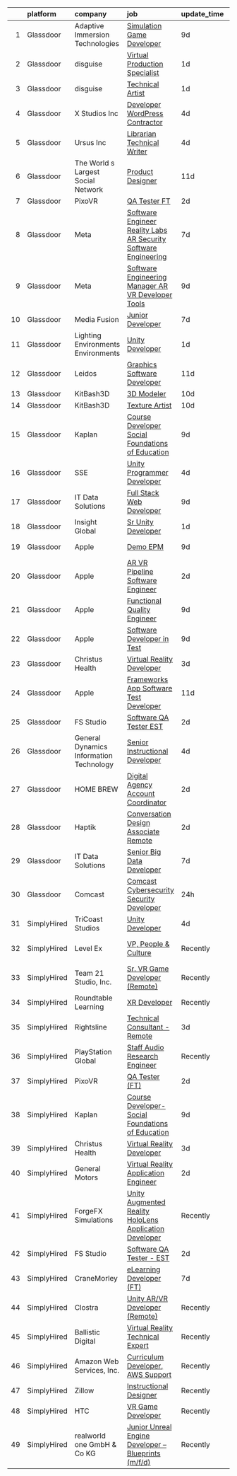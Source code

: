 

|    | platform    | company                                 | job                                                                                                                                                                                                                                                                                                                                                                                                                                                                                                                                                                                                                                                                                                                                                                                                                                                                                                                                                                                                                                                                                                                                                                                                                                                                                                                                                                                                                                                                                                                                                                                                                         | update_time   | location                |
|---:|:------------|:----------------------------------------|:----------------------------------------------------------------------------------------------------------------------------------------------------------------------------------------------------------------------------------------------------------------------------------------------------------------------------------------------------------------------------------------------------------------------------------------------------------------------------------------------------------------------------------------------------------------------------------------------------------------------------------------------------------------------------------------------------------------------------------------------------------------------------------------------------------------------------------------------------------------------------------------------------------------------------------------------------------------------------------------------------------------------------------------------------------------------------------------------------------------------------------------------------------------------------------------------------------------------------------------------------------------------------------------------------------------------------------------------------------------------------------------------------------------------------------------------------------------------------------------------------------------------------------------------------------------------------------------------------------------------------|:--------------|:------------------------|
|  1 | Glassdoor   | Adaptive Immersion Technologies         | [Simulation Game Developer](https://www.glassdoor.com/partner/jobListing.htm?pos=102&ao=1110586&s=58&guid=0000018271e8d7d48c2cf230bea7a7b5&src=GD_JOB_AD&t=SR&vt=w&ea=1&cs=1_3d2721fe&cb=1659768461615&jobListingId=1008033134992&cpc=F4EED0218A761C36&jrtk=3-0-1g9ouhm01j46f801-1g9ouhm0ejm6m800-8696b9e614df0506--6NYlbfkN0Ah9U34QtNT-Rg7ow0I6j33eRcaaM9l7k5iW_6MlROAU0HQnuUL2uxLKSiskT1dvNKJrLJNOcVfRYh6zJkw4erGg5h66n8ksKwr6mUwUADIHrzs_MmvP5G2FHV5Qsh4jlJ6hb429Zq0t_uQi2QjuGsQrYuVHVmrbkVoaVQkHIdGtPuDinc7CtWL0V7Omp8Ej6f0ptr92Fu0HFKvyaIPWX8M7KU7R_N6C56T6--9O7-5A9icOCHWjcIxPttMGj-qYv4YTGwOx83eaGDymYV1usVF7YWMld_i9sXDZ18B2d-EM4fizXlv7i6yaRSer19j3jJs0D3sshS4xm-GQhziAXXDQ5EH69Y3UvjgvaOU020XjC6UBKreWfgkp6k2eRzIjTyJI-OV3fjsxFgvbhZ_IGK4iNjlkLQjYRXoA4U3b6xZ_soesOMVFAFPzDgtpdMaAgFQXJPzDpD0G1xqze-WU_nLoCizlH4nHKn4xQw8cqNs3orTTneVlgns-xFI6RgEwic%3D)                                                                                                                                                                                                                                                                                                                                                                                                                                                                                                                                                                                                                                                                                                                                                          | 9d            | Remote                  |
|  2 | Glassdoor   | disguise                                | [Virtual Production Specialist](https://www.glassdoor.com/partner/jobListing.htm?pos=130&ao=1136043&s=58&guid=0000018271e8d7d48c2cf230bea7a7b5&src=GD_JOB_AD&t=SR&vt=w&cs=1_904f1770&cb=1659768461621&jobListingId=1008053583866&jrtk=3-0-1g9ouhm01j46f801-1g9ouhm0ejm6m800-dbda417d032ffc02-)                                                                                                                                                                                                                                                                                                                                                                                                                                                                                                                                                                                                                                                                                                                                                                                                                                                                                                                                                                                                                                                                                                                                                                                                                                                                                                                              | 1d            | Los Angeles, CA         |
|  3 | Glassdoor   | disguise                                | [Technical Artist](https://www.glassdoor.com/partner/jobListing.htm?pos=129&ao=1136043&s=58&guid=0000018271e8d7d48c2cf230bea7a7b5&src=GD_JOB_AD&t=SR&vt=w&cs=1_43c30b76&cb=1659768461621&jobListingId=1008053583849&jrtk=3-0-1g9ouhm01j46f801-1g9ouhm0ejm6m800-736e1e6140083bb7-)                                                                                                                                                                                                                                                                                                                                                                                                                                                                                                                                                                                                                                                                                                                                                                                                                                                                                                                                                                                                                                                                                                                                                                                                                                                                                                                                           | 1d            | New York, NY            |
|  4 | Glassdoor   | X Studios  Inc                          | [Developer  WordPress  Contractor ](https://www.glassdoor.com/partner/jobListing.htm?pos=121&ao=1136043&s=58&guid=0000018271e8d7d48c2cf230bea7a7b5&src=GD_JOB_AD&t=SR&vt=w&ea=1&cs=1_0bc3d52b&cb=1659768461619&jobListingId=1008045903419&jrtk=3-0-1g9ouhm01j46f801-1g9ouhm0ejm6m800-8bc794bbb0748584-)                                                                                                                                                                                                                                                                                                                                                                                                                                                                                                                                                                                                                                                                                                                                                                                                                                                                                                                                                                                                                                                                                                                                                                                                                                                                                                                     | 4d            | Winter Park, FL         |
|  5 | Glassdoor   | Ursus  Inc                              | [Librarian Technical Writer](https://www.glassdoor.com/partner/jobListing.htm?pos=114&ao=1110586&s=58&guid=0000018271e8d7d48c2cf230bea7a7b5&src=GD_JOB_AD&t=SR&vt=w&ea=1&cs=1_9bf05875&cb=1659768461618&jobListingId=1008044944407&cpc=654405A9B1E0A9F5&jrtk=3-0-1g9ouhm01j46f801-1g9ouhm0ejm6m800-83b452aef06402e8--6NYlbfkN0CT8vBT9H5mqECx2dfLV_FONLPDKpIRssxVwtj05Tmm4rA5I0VNOPdM1oYsK66ov5qAZ0xrrCKxr-PSiKeqDuZZ3fzv2awHhKXwIjf3CPGqpOjp7zpg4qVC67oIrdNguA182wCncavh2A1WgxcWBEEM8SyEVxXe4uuy3GtF5hWFDyO5ryBBc4ErL3xR6haq7qhkqcqrWbSOcpSp-lQY5wMiuCoDixKrPstGn5sAjpZlwW0g3hb_odD-SmGiUGXaPsnYhezhSJPV0hyp7d1s9X-rF2-ZnR8WxHbvHFF2ThdM7wrkLHe98S8pfQqiWF3TnjcH-2idVD1qmZb0gkswqWu9gv8xqgzVGbb-z7kwtOUJQH04zjPgU5fPSfLNqn_pSuewbXvM-o03sBhwQCDBLGD2AEvKBQcxdP_4NRQ_7OpaRe7OpjMd17sgvRmnKrEFGD-rUtU3V0k--tscVr9OFgLOPqQ2TXUhCSr6UH07Us42zemv0ekxh2_MMY10cg8SEiam9Mcy8sKJ7xiGfMqTWWBWrOAm7xGWZLPWuPNr0RURnlxOkUmjHPVFbIbhWgyJ_yYM7X8M1AedwfeKGF4mOkMvP8bgIgAHjj_gSugzALIcbXP2XxOrEwVP10ojA8IVmuScVepDpCdraXkscdWf88aKHPMLt89OnaVj6p5mhgdnD6Uiawx68wB-n3bdnl6MjyhNu9ujaKL3KKnMSUQ3oOwxlTJ34wx4eU7_Hs6Ww2nmL6Un7uodQCrhEoRXf2BwIDIlKWn49aJs5FfTLuK7aIqVaPfZmcwHo416Z-vC61Bq0S9wByyXqxQBzVHL6-flUK9xN5ZjTpEk6KMHKBWZVlIcE-B7nNX4VO2dina-XTEiEhR_maVSHObPm1hHt1LB36TBJlxcH0417EmL7HKIzbcFqpzYdBVMyIyGe1IdqSxyj23XHE0nmotQd_3W-LWyxs2KQDwtcu5SF3V_xwxTjbKiX86sPVa3f7D7b2H_Y8fuKrjIRXxqJG0fsWEVyiBBUjk%3D)                                                                                                                                                                                                                         | 4d            | Redmond, WA             |
|  6 | Glassdoor   | The World s Largest Social Network      | [Product Designer](https://www.glassdoor.com/partner/jobListing.htm?pos=112&ao=1110586&s=58&guid=0000018271e8d7d48c2cf230bea7a7b5&src=GD_JOB_AD&t=SR&vt=w&ea=1&cs=1_ad28ee9d&cb=1659768461617&jobListingId=1008029344286&cpc=1CBFC3E34E2A31FF&jrtk=3-0-1g9ouhm01j46f801-1g9ouhm0ejm6m800-9038949e2b442817--6NYlbfkN0DSgjPPcnEdvoK3uuxfISLALE6pB1FR7YSHOr_tSg5_QGIhoz_2VqUepdcKLBLI_zT0NNf9qMDHy8U3JDrQpA59ZuLrOf4dCOabAlPdJThbn0idJRgoi3nAMvGzuK-IiTumMQNc6q0RpHt-2PUkvL5rFLaB3SvVYMJY5UWoLVAIzs_H03jbNn14tyH5vXBjEBe933JQzix7Id5ylfoqcrX2KwmHZNZyye8IgVvoLPmqbFcKkqXozxyQAho0CtDEa-P7UZbwlo1DSImsQkEBiBSi12oEYVaDgwKSGVGWfAFAYbj40xQI_F-2oCPmmh89MeQ_j86mAW8-VRvvEIg441lpyxZ_Cp5GU3ipqbFjU3TMRgLBnWmcW02InE0BXaIPmpIBJZgI2HT2tKfeoTOezOUCm2zDmmot66BLeQ8jW5Q5BUgg4BwrfPio2fRXMOJs5pmzGm0HZV3uZfeRDEJuj1olrLvmP8lVPGGDELvQuznl8oE0szun3xy7UuCg7jNthCIzeUvai_8_jE0xci0_jhABMbf1OPxMKDljgHFK79W1_OSB47JgCZSQ35M6V4qm-5fwsGHn4qN5SFkNW9WI4ei-)                                                                                                                                                                                                                                                                                                                                                                                                                                                                                                                                                                                                                                                                                 | 11d           | New York, NY            |
|  7 | Glassdoor   | PixoVR                                  | [QA Tester  FT ](https://www.glassdoor.com/partner/jobListing.htm?pos=115&ao=1136043&s=58&guid=0000018271e8d7d48c2cf230bea7a7b5&src=GD_JOB_AD&t=SR&vt=w&ea=1&cs=1_03d1033b&cb=1659768461618&jobListingId=1008050046406&jrtk=3-0-1g9ouhm01j46f801-1g9ouhm0ejm6m800-0b933ebe8a9a479b-)                                                                                                                                                                                                                                                                                                                                                                                                                                                                                                                                                                                                                                                                                                                                                                                                                                                                                                                                                                                                                                                                                                                                                                                                                                                                                                                                        | 2d            | Remote                  |
|  8 | Glassdoor   | Meta                                    | [Software Engineer   Reality Labs AR Security Software Engineering](https://www.glassdoor.com/partner/jobListing.htm?pos=104&ao=1110586&s=58&guid=0000018271e8d7d48c2cf230bea7a7b5&src=GD_JOB_AD&t=SR&vt=w&cs=1_a4cfe465&cb=1659768461615&jobListingId=1008037968622&cpc=1120CD366D53BFD9&jrtk=3-0-1g9ouhm01j46f801-1g9ouhm0ejm6m800-939589e5a5aa7f0e--6NYlbfkN0DYl4UJW4r1Vl7FEn6T9F-rD9lpC-0oMJVSiWjK_MGUd8e8cHXcpv6KPyjLHZEfqkVNcN4aHq25hbIXPPDNvSo2W_EohsP2FiH7KnW3Pe2v74msX0FyaUSzhMgYxtfonMHSxnyBkyKM_NYyIh6XL39wYwYD5-9US0jHKtZZ0-_oOtQj6X28kWe7s4YqqhnSeRgdCQh8ugLI-jAxzC5pJrqD_CHTF8UsxV5TVts47F-qHdi-gko_txEs-coStd3o72SSL7PcDuuliX4T2t2pkKod8GsvMyIZnF3x1CDdIH2SXT4PaFYDwHfWK6XnNNI41Ymppjz_n_lJ4CkolP0fgEIhRRL0EVLE1hXhfr_wJO4QT0j6JreAWZXH1YYbRpjabKc4c6rVGR5TTYOZkUEYsx4VVGAR-iN5f__fa96zhvt2ir4vcPs1UzCkY_EEfQfqg6zZBR3uzKgQDCNzEeSc6nlL_qVdvmGK8FBlhrLyQC12U5cA48PnRwijmOJYCMh7fn8ISFX_pKEZUFqvSI_PpzrI8q6gPYfvXMWLK1WAOFl8te5SkxhEExaSgpQr3gPtMjCfTTZIr-aKWAQvP-ExLM7kVlF99tbW32WBmuOSFnkCPaN5KUcdLfS95OLu2CNcRNVRcujOM1L-qehDECCUMwROmTSIr-jm5_Ngf3M2OMMN12AiTO5B_WafFkDnkr4vVcKOJhAemKETqkzqR0yX_IbefOfmv1pQZrwOd9WzsLhm4wdB3sI7csqwndwT_9BpmOsKOxGASjPzovU8fdQxMCyF1ENnsdLkduugJfNhDMNcTidDY97_1k78P368Py3mOfMMZzYH8k0trNDx5uTcueo5mTXdQNOwSxZddXlJDEobatbWuIDJEQVTaIYtOezOuYihrJeKFmplnWeFhHd4A-ZYUa1myaDnhnEn_ou51rVnZxLNUN1SPRxER6PhuwsL-3F8rbDI8Mjobe2yAqSH7YHKzCuag7l2r5D9Qg0qR1g-HATDd5ZCSnDwbcuAqJykYnh2I-5ScxznRVWANoiUGuNzhy_Pu6UQaWdB-H11WsMuNQ%3D%3D)                                                                                                                                         | 7d            | Remote                  |
|  9 | Glassdoor   | Meta                                    | [Software Engineering Manager  AR VR   Developer Tools](https://www.glassdoor.com/partner/jobListing.htm?pos=105&ao=1110586&s=58&guid=0000018271e8d7d48c2cf230bea7a7b5&src=GD_JOB_AD&t=SR&vt=w&cs=1_fcb5b3db&cb=1659768461615&jobListingId=1008033314231&cpc=C5F9C09AE97B3D2F&jrtk=3-0-1g9ouhm01j46f801-1g9ouhm0ejm6m800-2b621683bd873ed9--6NYlbfkN0DYl4UJW4r1Vl7FEn6T9F-rD9lpC-0oMJVSiWjK_MGUd8e8cHXcpv6KPyjLHZEfqkU7WcSZuXbmZfIUhhQ_HFC5L9AvTXuL3VHBavrUq3c4Mw-5YietqrUjyiCjTMKXU0rAyjymil50WMpzrjIuTkp2EReeXYNeQBhc0YOnDi-DVMWBl_Z0NF7SoX3QJwYOsgiK4dk__AXSgHv7X930BbxWbdQxFjMNOCt2OIZuZXYmr_iq4Zr8hC-oVydsxMfw9t7a7CowxnYwSCV9HNxiTTWPt3DR4FgSlINtEp5wTQeih76MxEB8b4BLDkJfsxndtvkGC1t0KjyDYJ_SJJVZS26bDAZ6dte4wqIBGtMB412g8_Qiy6_dkQjjqR_T2icDpcBpehhoQFLEYWKfOM6lwWXhy8JN7O64D_5uOhMSsitGxWXm-OcR49a2nRr01TfOIwM7T1-Cwcmxsxg8bo_2IjguJbmvZIbWkSo04LCIQ-pAtUqU9d8Dg4wCZ-meo2qiMSU5tMAzy5yYYACGWuk7uYm8jpW2P_Ew5IoXvFyK_l3vUx5vc_0FrTh6DHur7JGcueJkHFXwDfUdFRQZqkjwzuAbYa82_ac5mmqMtY3UMGpw5HwuCQGXVW0fW0CHePv9wLkp2U7NULjSWrd9HZKrUOaPJvc8JA8wq0pvFTayWswfroMHpDLceRFhP5KPasaRZx7IpIIZaOp0cfX6qhOGcpUitSAfmrjtE9NsSbnYguvN5gKvnbw6IetimKjiT2LeVXYiUZDaB-b5acxrY4Qk_ndYqpyA9XDkNFAEODxrkHQDpobmMzCJBzSzsZrFK5KL1q9rqMa5KHJ10Dv3wkuV5RzQOeaSYS7eeJmqS7QErUItS8Mx-XIRn3V0eU4AN_OOLuUz-POaQ3GHVuu97E0wvbbaMW3-ir5WNofIAdBRF6VybrmYB80Ocnk9Y_ATllizpGTW2AcLo9SCmTLj-4ZXzGhklc8I9Oe9O5GJQjrUSA4CMQGA23iJIfdCKCUY6NTRflNWmlXbO09hDy4aMw9GdexxAVinGOKVEMqvgIb8YgfUQQ%3D%3D)                                                                                                                                                     | 9d            | Remote                  |
| 10 | Glassdoor   | Media Fusion                            | [Junior Developer](https://www.glassdoor.com/partner/jobListing.htm?pos=117&ao=1136043&s=58&guid=0000018271e8d7d48c2cf230bea7a7b5&src=GD_JOB_AD&t=SR&vt=w&cs=1_22a3dea5&cb=1659768461618&jobListingId=1008039143147&jrtk=3-0-1g9ouhm01j46f801-1g9ouhm0ejm6m800-c19c19860d859311-)                                                                                                                                                                                                                                                                                                                                                                                                                                                                                                                                                                                                                                                                                                                                                                                                                                                                                                                                                                                                                                                                                                                                                                                                                                                                                                                                           | 7d            | Huntsville, AL          |
| 11 | Glassdoor   | Lighting Environments   Environments    | [Unity Developer](https://www.glassdoor.com/partner/jobListing.htm?pos=118&ao=1136043&s=58&guid=0000018271e8d7d48c2cf230bea7a7b5&src=GD_JOB_AD&t=SR&vt=w&ea=1&cs=1_12913832&cb=1659768461619&jobListingId=1008053450591&jrtk=3-0-1g9ouhm01j46f801-1g9ouhm0ejm6m800-0086498e20b0cd56-)                                                                                                                                                                                                                                                                                                                                                                                                                                                                                                                                                                                                                                                                                                                                                                                                                                                                                                                                                                                                                                                                                                                                                                                                                                                                                                                                       | 1d            | Remote                  |
| 12 | Glassdoor   | Leidos                                  | [Graphics Software Developer](https://www.glassdoor.com/partner/jobListing.htm?pos=103&ao=1110586&s=58&guid=0000018271e8d7d48c2cf230bea7a7b5&src=GD_JOB_AD&t=SR&vt=w&cs=1_6fbee128&cb=1659768461615&jobListingId=1008027833913&cpc=6945AE2F4B03E059&jrtk=3-0-1g9ouhm01j46f801-1g9ouhm0ejm6m800-48feed5ef6027a99--6NYlbfkN0CZUO70VSdYKA8PR3jfrSh5ljhqJhfDt0PzQCMubt8cRihWbmqO_-Ccw6DGinMZCyK9iFGF2m3zQXYSVf3gj5u22JEE2fhBMmrn5Farml-K2TjGaiCGyM5ixBpuQ3sT9Ft9XVUQjS6XlIheo2Etwxsz0_Kx1THjwjCAp6ii9gKe-xCU09bSXHCEdpEAQrE9cSbwXSe5-Ui_qABZ7RMG9Ad5u02GRik3-Gf_8cwLbeWomO0IjBj-h8geZrFROGoEgKx-PTiDZdUaDYDTS6cQY4dR8QbsCcjkugcUDXfbhl1zvgA2jsxokXN7R3vzIDAaGZntz9uby3oFVg4pPzecj1qORP7dxFY8liLEjIgNYL_BgI_cya2ZhRaOkoKASg1PP4CFZskPY7nFPVAc5gVVdgaLrMCRWXXT16DQnRK_kJbXJzsVCeim5K6vRJb_uhIAShwoeF1uyrYmsoJSUB4ZT_k2UnX86PsyUKoxFtmsodp3MG6a2Gs-0L-VKtCDRAPFN6zNrpRkl1A9ybE5dSCqcrVclpQZID3S9KXOaQ8ePU9uVzn42vYtT9I-v-ibXO_XCy4YNrb-bR2Jk9fdzpjuRajZvBwvyGqMwRfy20We3RJ18jQGaa7CkIz_)                                                                                                                                                                                                                                                                                                                                                                                                                                                                                                                                                                                                                                           | 11d           | Bethesda, MD            |
| 13 | Glassdoor   | KitBash3D                               | [3D Modeler](https://www.glassdoor.com/partner/jobListing.htm?pos=120&ao=1136043&s=58&guid=0000018271e8d7d48c2cf230bea7a7b5&src=GD_JOB_AD&t=SR&vt=w&ea=1&cs=1_d5893704&cb=1659768461619&jobListingId=1008031974256&jrtk=3-0-1g9ouhm01j46f801-1g9ouhm0ejm6m800-52dbfb2fe48990f3-)                                                                                                                                                                                                                                                                                                                                                                                                                                                                                                                                                                                                                                                                                                                                                                                                                                                                                                                                                                                                                                                                                                                                                                                                                                                                                                                                            | 10d           | Remote                  |
| 14 | Glassdoor   | KitBash3D                               | [Texture Artist](https://www.glassdoor.com/partner/jobListing.htm?pos=122&ao=1136043&s=58&guid=0000018271e8d7d48c2cf230bea7a7b5&src=GD_JOB_AD&t=SR&vt=w&ea=1&cs=1_41480752&cb=1659768461620&jobListingId=1008031970276&jrtk=3-0-1g9ouhm01j46f801-1g9ouhm0ejm6m800-d8862ebacd634d68-)                                                                                                                                                                                                                                                                                                                                                                                                                                                                                                                                                                                                                                                                                                                                                                                                                                                                                                                                                                                                                                                                                                                                                                                                                                                                                                                                        | 10d           | Remote                  |
| 15 | Glassdoor   | Kaplan                                  | [Course Developer  Social Foundations of Education](https://www.glassdoor.com/partner/jobListing.htm?pos=119&ao=1136043&s=58&guid=0000018271e8d7d48c2cf230bea7a7b5&src=GD_JOB_AD&t=SR&vt=w&ea=1&cs=1_c54b2779&cb=1659768461619&jobListingId=1008032995009&jrtk=3-0-1g9ouhm01j46f801-1g9ouhm0ejm6m800-c6080bd60cb4adfe-)                                                                                                                                                                                                                                                                                                                                                                                                                                                                                                                                                                                                                                                                                                                                                                                                                                                                                                                                                                                                                                                                                                                                                                                                                                                                                                     | 9d            | Remote                  |
| 16 | Glassdoor   | SSE                                     | [Unity Programmer Developer](https://www.glassdoor.com/partner/jobListing.htm?pos=124&ao=1136043&s=58&guid=0000018271e8d7d48c2cf230bea7a7b5&src=GD_JOB_AD&t=SR&vt=w&ea=1&cs=1_36d510ff&cb=1659768461621&jobListingId=1008045435216&jrtk=3-0-1g9ouhm01j46f801-1g9ouhm0ejm6m800-264b7eb515c13cba-)                                                                                                                                                                                                                                                                                                                                                                                                                                                                                                                                                                                                                                                                                                                                                                                                                                                                                                                                                                                                                                                                                                                                                                                                                                                                                                                            | 4d            | Jacksonville, FL        |
| 17 | Glassdoor   | IT Data Solutions                       | [Full Stack Web Developer](https://www.glassdoor.com/partner/jobListing.htm?pos=123&ao=1136043&s=58&guid=0000018271e8d7d48c2cf230bea7a7b5&src=GD_JOB_AD&t=SR&vt=w&cs=1_b67387b1&cb=1659768461620&jobListingId=1008034187758&jrtk=3-0-1g9ouhm01j46f801-1g9ouhm0ejm6m800-336b6235a3a68eb3-)                                                                                                                                                                                                                                                                                                                                                                                                                                                                                                                                                                                                                                                                                                                                                                                                                                                                                                                                                                                                                                                                                                                                                                                                                                                                                                                                   | 9d            | Remote                  |
| 18 | Glassdoor   | Insight Global                          | [Sr  Unity Developer](https://www.glassdoor.com/partner/jobListing.htm?pos=113&ao=1110586&s=58&guid=0000018271e8d7d48c2cf230bea7a7b5&src=GD_JOB_AD&t=SR&vt=w&cs=1_709bf9df&cb=1659768461617&jobListingId=1008054119225&cpc=A65DF3A704A48F9B&jrtk=3-0-1g9ouhm01j46f801-1g9ouhm0ejm6m800-28cd5c1aa52b0490--6NYlbfkN0BKkHZu3wF05EeDimN_p6sYpKCMArvwa95YdH7UpkaBCqc7l59Erwqcl-ZxWPl_M-lHp2wqOFGZA5JAe6GXynqrfwgGE-AUdJpDbirul2Q9NvNHmJNBcL-1RF1uO5lArUs4PelDRZy_uGvdZnluDzAcieKEx7tk9UUHYE0qCA55qKHd83frZH_5nPmj9_0gMw5FrtYWohd5WhiRRLaX6GG8ixojT5dzfiTdp9bDe_npwpb-nbrK6iE7vgv4O4luOrjwocthBxYHGZxqbViZl5fGU3iWUyLM_BkdJHEnp64ocjmE19t018lxhgIKyYG_MUMAmKfbrNFampw9lykPpTI94U1Ieih_jRL7VFOWURR27kQznnI4D-h-wVDyo398SbVtevNBoibUT-N0I1D3J6G1ukFPYbD8tG6cLstRp2KevW53OtFFUeBCypsru5sEsZMgAjDgsroOi7XDk3hOBPGLkokCnkMlIvL2DgSqTzvX3OftL5eQvGa-)                                                                                                                                                                                                                                                                                                                                                                                                                                                                                                                                                                                                                                                                                                                                                                                   | 1d            | Aiken, SC               |
| 19 | Glassdoor   | Apple                                   | [Demo EPM](https://www.glassdoor.com/partner/jobListing.htm?pos=128&ao=1136043&s=58&guid=0000018271e8d7d48c2cf230bea7a7b5&src=GD_JOB_AD&t=SR&vt=w&cs=1_d8cc6cc1&cb=1659768461621&jobListingId=1008032728931&jrtk=3-0-1g9ouhm01j46f801-1g9ouhm0ejm6m800-80703f002ebd11d8-)                                                                                                                                                                                                                                                                                                                                                                                                                                                                                                                                                                                                                                                                                                                                                                                                                                                                                                                                                                                                                                                                                                                                                                                                                                                                                                                                                   | 9d            | Los Angeles, CA         |
| 20 | Glassdoor   | Apple                                   | [AR VR Pipeline Software Engineer](https://www.glassdoor.com/partner/jobListing.htm?pos=111&ao=1110586&s=58&guid=0000018271e8d7d48c2cf230bea7a7b5&src=GD_JOB_AD&t=SR&vt=w&cs=1_fbd791c8&cb=1659768461617&jobListingId=1008051420202&cpc=8795CF9063CD573D&jrtk=3-0-1g9ouhm01j46f801-1g9ouhm0ejm6m800-e589d102ade852dd--6NYlbfkN0BvKrLyj5gPmtZO9T8euul8TCxuuKNOtzRJOomxnwSEodTz2Bc-sPZlt2Zgji_QUXFCHiFzCn9WCnCqcsKwU5x_xdOwXNXaI_kSa_WTFrV_IQYS1SetIbbPa4A1_0L1TPsbFnyoAdf1t4Ni5i7vyXL-GzxE2ILYV30u8DoL3dt5Z4dhKP4F7zsd82mW4g4cT3w9ey9gWnb5ZTIjeTjL-NE1-2H2IUA1BG3GxLmo4wungL78aSfug8q-G1832N17alrc46rqi42xfgoEZznSz3TS0-DU7RROPROGjrwR17M_yir-3en8j5mV_GVwyVLOGA05uQyJUHnHo5jzIMOFbosGMwkrkEdK3Pk3v8_FC93E-gm8IGrGZwNscCGC1tyAT_0B0YCzG4EBJwnIBxQ04FJl_BH3JJtEdAPPvTBarDDhKddLdUty_Cpnv3vhusk3LlOkyvbsFCmT0Pxru-tUYhmHrwtVYW4lYzsmv8XUtxQ4M3nMWh6BYJoGdZZmDBa_3anIbiuWCkI3JAhiWEUR1jmUHg5VXJUgKpvPKeOUZvqfwD2kYObosFiD6jWqWz220NAXL2_zFa_rPpl_9BCjIjQI5BFPU3wcgqCHo2_LKJLzOaZM_XeW3bBQFZSNd8uGjnTF53vDJBMUmFo3z0pI4h-5qFUzigyIe7zVf5YdJoua5oWV640yqyECA4vQprnG4gzT_KLc5jqGHsOjUBWpHhuJo9WmD3-MAd-3uzf_FY5On30lotQs81cLMA5fb7dPgW6xI2zFD9UXr_BGz67BNffSdnMkB2MElYzjQF7RSmGe1t1ooTOM6iK7wLh6n5vHqNMW2WT2z9tRzMtCI5qt5v4dKnUt6_sUGT3VTh9c7r9pVKbdO_alOOKG8Du9PJvxtwl4KeYlTRNvOWDH6p-q1C9HmpTmcse4FqUufEq6xBohn0ojzhOscD1wgW-v5K5Kpxm19SbzipIEm-Me6qUOb5It)                                                                                                                                                                                                                                                                      | 2d            | Cupertino, CA           |
| 21 | Glassdoor   | Apple                                   | [Functional Quality Engineer](https://www.glassdoor.com/partner/jobListing.htm?pos=110&ao=1110586&s=58&guid=0000018271e8d7d48c2cf230bea7a7b5&src=GD_JOB_AD&t=SR&vt=w&cs=1_9627af1f&cb=1659768461617&jobListingId=1008034378640&cpc=F41FEAB56D215062&jrtk=3-0-1g9ouhm01j46f801-1g9ouhm0ejm6m800-43c7330fad5ffcec--6NYlbfkN0BvKrLyj5gPmtZO9T8euul8TCxuuKNOtzRJOomxnwSEodTz2Bc-sPZlt2Zgji_QUXFh8lrwF8Js11CfuiTsiDPD1-78bEtOWy8QgDVdOIzBMNIbLMW7K23uFOnftuPrmL6qRppLJBBc-zFhVqeU2ioLYf8bvhV59MeokSRuTzrdjDlTApcfzIiT2NYya9HK6tuVDcMbT5FL610WHfrT4ugbOMshHfqruX0evR1rMeat0ffpwe0CJt0PGadAkIEP8H5pyrtLwuouB5SPV7olWWZEx_kmonbrqOpaysSU6WU9sm2ex3qSiFOj3qs8HmjywabHoYdcFi7GhvrcQ-sjPSmJ8-bQRTFmpVMfBt3HcdWFRbSg3Jn2p3H4wOkYV9sLg5q4xh0zHcNyPQtMcDsDRI1pYJ2oQpPSIZuTixMyY4LgORa7UsXBTGamRIiw_Lrox8T6FzJS1jjlRlaVRN_uqRuDLpVqm1Pc14oD01lGw-vUamPSEx8YfHdmSorKLhndAqLxnOpWb8hqh7grK4iCet6hlvL8tgXsU0ZDMOCCxz_9CTBJ-l3_ZU_-LJGg5hsZxwnpBPQ-OZ5bCMyNang4gxl3Cc_qP4KwokNYZSxGXRyAZ1LQg91VUUXFxrj3Go7XU-wwPxyNPPWD21-9bgf8BTbuqUfGoYwCNlY_ozCKwoCPrGUyCE3MDESXe9UcejMeMi6ZrxmXv2bwCjtChJgF2eguALe1E1JIbBseCHzuI4gvuF5OhCXVXgaqbGPDB6eCVouzjw1G4QWd-2ziq9DW_rOKZFZZNICNXbIIvMtO7aaUVBg9aphAN9hVrpiGvi8hWTU8qzlhwY0d4VzKZKwnysKit_eRYLjWuVxfGfOcgWfw3UFaySiJzwFzWL-wQ_5VD0e8kZzZB_DeZT9b5r9AWoSKg7rj7Gs_Lhroc3W4slL1WGPZF13Icqo7Lb0o8KutPe5Z7w37lxSfRw%3D%3D)                                                                                                                                                                                                                                                                               | 9d            | Cupertino, CA           |
| 22 | Glassdoor   | Apple                                   | [Software Developer in Test](https://www.glassdoor.com/partner/jobListing.htm?pos=108&ao=1110586&s=58&guid=0000018271e8d7d48c2cf230bea7a7b5&src=GD_JOB_AD&t=SR&vt=w&cs=1_69e3ced2&cb=1659768461616&jobListingId=1008034378637&cpc=AC285F3A3ECA6BB0&jrtk=3-0-1g9ouhm01j46f801-1g9ouhm0ejm6m800-2cf6c8780da64479--6NYlbfkN0BvKrLyj5gPmtZO9T8euul8TCxuuKNOtzRJOomxnwSEodTz2Bc-sPZlbtkML8D-m4pJ3pgl7pUc194n20pf62cL8wFuh5pcduFE9XGm72tASPzQTilL8HJgpIvbdD4nK83G96VsNA5Lawc4IR9A6r_m-u-zDmJLv95WQgV2AbBs1CUqT4FSf4gZFcltAbfcfbcB120qE9EW11hMY2THawj51JYvAOaw_6aItQls2WLpiV4JaHklFeQc__LXw6eHjWoVN4sTFVrSPfCudxX7yyQCqK2LszrD0dIFsygkOcibwH5u2SEA2A7izY6djSX-iryMMXx5Tff3JWEJP34VNb9QqwkEgHdedhWveMxBkmbfVB89J-FvXleCbibtQTF_HJ9otP8UFSMoDURyQGj4BJAoBmL4NRqcXvDU8R0r7cygLftJljqeV0cNF0Aj3vXOodO_M3BdP2xLdH6MEvTYkI3gMpmF_TrLRxr_Yh6S-1cprdbOsgB86B3ACgItvm0muranFIqjt7xsmOJvEdYEect8gWb-1ezAtDD8cz06sjcfgpEovhoTwDUVqQy_Xp7W6CCE0dtvgIIzp50mTkkAHq03KsHc-ejE4_VUURKQxPA-zkiU17iVDul7QN-wQFNP0P-RU8jFA6bIvt5nvNJ3rzkC2kaVMhMrpKDQ1DO1wmTNfFBqHVhs-hbUnjRJE_P4o-WSZTt20a2ErlZ0I1ksItVgL2LL2mPjn8WU3Wt330Q1P-XJrGTWcC4un648I_qm52qV0HRloPUJn2prjoPUcDN2a5EnX_3kJVRRcN2OPljrTtMqBtbUdsx7PPI6uoLHensHwF1pI4_cGUiZhpc13h8MGpSm-nkzjLguHuxGii1J4DkhTHBdCPfWAhE9wFpYUpABxG71F66qg2ry_92KBMYt73lauosgz7feOanW91A8AET-ZlUPOjBfQ28wDXhWWD936ZS0fCjyIQ%3D%3D)                                                                                                                                                                                                                                                                                | 9d            | Boulder, CO             |
| 23 | Glassdoor   | Christus Health                         | [Virtual Reality Developer](https://www.glassdoor.com/partner/jobListing.htm?pos=101&ao=1110586&s=58&guid=0000018271e8d7d48c2cf230bea7a7b5&src=GD_JOB_AD&t=SR&vt=w&cs=1_250f018d&cb=1659768461614&jobListingId=1008047942329&cpc=C19BE7EA145E205E&jrtk=3-0-1g9ouhm01j46f801-1g9ouhm0ejm6m800-4735e5d691d2221c--6NYlbfkN0DJ9JRso26i2D4tQcfl1gtFXJkAeNCKWTrBM27lH9GOblpLlfXdLf9Oa44B845qjccqGWQV0bhuZS8P4Y5Fx5HHIZlRV6fyFbLgrAQ4E0ginJD0Su2piCrovR8AzEAhT-2au4XHIr3ErP2FNn0sjVFyZFpJa44ClWMUOUhIWRCAq6NY8XL9XEUxXKmuY56dk4sa29bzNkSSv8JdKCKrYw6_nuZPmGhDgFRkAIdlwP5cbcnxymIsuA-GEijHgy7DfxkZT07o1kLUwdqQ8ovyIXmugm97I5k-IzG1Z9ab51BTndTok7DtgOY0i9wtcgLFIL66KSWd5trWxC0Ot6VlrlfatO1cacEVoETwpWjbzNl4tIAK4RHrg3O6JZOGuqy2GDlamoGub82I5-C0Xe0MfS_gqNinT-IJ-2lZk4UA30uijLiJj3aULgXfLmvSQYk5ywcR_8rk176__HgP9eDfeXbDErHKJxBmWb93mntI3ErjNNXmwN8nbu8oS3A_mtHVdHrLj2ya1lNqRtLy4O9PtpTftYKwkQp9I-ci_eBhJ2Oi12DhouHRQKX3)                                                                                                                                                                                                                                                                                                                                                                                                                                                                                                                                                                                                                                                                                                             | 3d            | Irving, TX              |
| 24 | Glassdoor   | Apple                                   | [Frameworks App Software Test Developer](https://www.glassdoor.com/partner/jobListing.htm?pos=109&ao=1110586&s=58&guid=0000018271e8d7d48c2cf230bea7a7b5&src=GD_JOB_AD&t=SR&vt=w&cs=1_129c2e98&cb=1659768461616&jobListingId=1008029117994&cpc=2CAED5C921A5F994&jrtk=3-0-1g9ouhm01j46f801-1g9ouhm0ejm6m800-d7005c94cf556822--6NYlbfkN0BvKrLyj5gPmtZO9T8euul8TCxuuKNOtzRJOomxnwSEodTz2Bc-sPZlt2Zgji_QUXEmiEw4MZ6i9wxNy242N22OVRHTWwtrHQ9uCctg6DIzRwfBFzYYc_w2JzftLvRT5FF204qSVP53fFSVmgajh2v-wusIE6nnZ8LF7wtlRigzT133OuvMnq33sJYTu6wxHAGoRvA7v_1PiLy3DvO4cN5hD9K2MFnjNqa2wPtlBr8TA91uKZqqKTwBzTOd39cJ2VNJCrzPgIIS6rFpbhSWhgwxR9YBV3O20DkUvbEUdkKdeGnoDkBkYqHIYsE7E4rXb6A7u_Sz4imu1i1g39pkgqfFg5qADdB1fD-yeXiUiuR2pXqIU3Z4XppcuSqMX6PDPhbFOYLm2uqUxFILOULMfmplAxQ-W_ViHmMSE7Za4nSnATPgeAb7o_b98OsdjHk2HvOZx7Pu0O1JZa39yZgLxdD04UkihnhlQaZjI5oq1BKC73lcng-Lj-3J4-vIQRcgzrR6e2KZuk9spwLcmpj2oIPEtXFQzAnYz_gJCwLE5hkSPxBjIWQFsofUBnL-4cpw9m8_6hbasGs21dpJhfV4-cJBxwXBTPgmZgtRqJChTSpVXUdoEBaGAWNxcN46OPWKcb_JCBzlwrvgVN4e-Csq7P6dr15NzQ4StH4HyfSbyKylDFWhoFhoIqIUaPGrQUzP8CLoW31Izn22Q77I-emDH6tz2eFkelxtZ_w2w0HfFOzQoNfpThqIm_2O7OlQc4Gzoq2oBMQOqNCQfYqxK15cIzLao5BgztjrH0mF-4TBNUJ5m10ndwNvpjULGCzaFkZkSmcBkaJ3lqzPyNt3YOiUmR3qvK5JtTIOgfvu6lH-no4vkaGVdLvRxqcgvnEgN54kG7dGARHnXmFnWjeApVVAh568y40oFZTorng0nF7HSw1yzFxo9KmxIsda6QnDnJUVPSo5TATNMm52DmeITHbInbHRtLMy-eJQke0%3D)                                                                                                                                                                                                                                                  | 11d           | Cupertino, CA           |
| 25 | Glassdoor   | FS Studio                               | [Software QA Tester   EST](https://www.glassdoor.com/partner/jobListing.htm?pos=116&ao=1136043&s=58&guid=0000018271e8d7d48c2cf230bea7a7b5&src=GD_JOB_AD&t=SR&vt=w&cs=1_108acf2a&cb=1659768461618&jobListingId=1008050331968&jrtk=3-0-1g9ouhm01j46f801-1g9ouhm0ejm6m800-e12927cc237a2557-)                                                                                                                                                                                                                                                                                                                                                                                                                                                                                                                                                                                                                                                                                                                                                                                                                                                                                                                                                                                                                                                                                                                                                                                                                                                                                                                                   | 2d            | Remote                  |
| 26 | Glassdoor   | General Dynamics Information Technology | [Senior Instructional Developer](https://www.glassdoor.com/partner/jobListing.htm?pos=125&ao=1136043&s=58&guid=0000018271e8d7d48c2cf230bea7a7b5&src=GD_JOB_AD&t=SR&vt=w&cs=1_edd9b638&cb=1659768461621&jobListingId=1008044877420&jrtk=3-0-1g9ouhm01j46f801-1g9ouhm0ejm6m800-5aaf594fd4263fcf-)                                                                                                                                                                                                                                                                                                                                                                                                                                                                                                                                                                                                                                                                                                                                                                                                                                                                                                                                                                                                                                                                                                                                                                                                                                                                                                                             | 4d            | Remote                  |
| 27 | Glassdoor   | HOME BREW                               | [Digital Agency Account Coordinator](https://www.glassdoor.com/partner/jobListing.htm?pos=107&ao=1110586&s=58&guid=0000018271e8d7d48c2cf230bea7a7b5&src=GD_JOB_AD&t=SR&vt=w&ea=1&cs=1_ea9e9218&cb=1659768461616&jobListingId=1008050324569&cpc=9C2286EA3771AAF6&jrtk=3-0-1g9ouhm01j46f801-1g9ouhm0ejm6m800-0a19cf169813d311--6NYlbfkN0D2wtcBsGSCBKn-HQ0ZRL4D99eRxjiBrYk0nE0NA6Bhp0Y95OYnofrbWguZR_d_DUs8RTkEB2cUYv5458AGe5utHJFjSEJhT-bMkP1kMX3LsAR6STZ_Jsas-_lCwjcuSoYtnMTT1iS79h7GzXpWczDX5JvXUNk_hCUh5Ir6T7S7ozJYSri8DbqU_qFr85SzDNQJgEEx87RQm61b3y30YrvvUaB8FhqXCZRE1rbPxRYzAe0NioLxando7c54diAnHIvdUJaDxmnNqZDi5lfnA9OmJ-3Z_z2BmDgyFC1Iogy_wkS8f3kNVWW3AEjiPWJ3AgRlx25o6_Tra96upMrI34lRt0HSVi-xkIhhfiOSEIvGis6ctpU-tDw3LGT-3SftC338orb7gWjLdDF6f5GymMWthG82BiHFwhnntTiPjeC5j7BzKfM33hJ35WE1TkrLl5YZQUcfc8mIgGzCUbBdxoNUP6PovMyXDYTz6oRke8BNYEz7ovrlGddR_TR2eX-4cKU%3D)                                                                                                                                                                                                                                                                                                                                                                                                                                                                                                                                                                                                                                                                                                                                                 | 2d            | Remote                  |
| 28 | Glassdoor   | Haptik                                  | [Conversation Design Associate  Remote ](https://www.glassdoor.com/partner/jobListing.htm?pos=127&ao=1136043&s=58&guid=0000018271e8d7d48c2cf230bea7a7b5&src=GD_JOB_AD&t=SR&vt=w&cs=1_cf44a83a&cb=1659768461621&jobListingId=1008049406220&jrtk=3-0-1g9ouhm01j46f801-1g9ouhm0ejm6m800-63874a610b0d1815-)                                                                                                                                                                                                                                                                                                                                                                                                                                                                                                                                                                                                                                                                                                                                                                                                                                                                                                                                                                                                                                                                                                                                                                                                                                                                                                                     | 2d            | Remote                  |
| 29 | Glassdoor   | IT Data Solutions                       | [Senior Big Data Developer](https://www.glassdoor.com/partner/jobListing.htm?pos=126&ao=1136043&s=58&guid=0000018271e8d7d48c2cf230bea7a7b5&src=GD_JOB_AD&t=SR&vt=w&cs=1_004c15d6&cb=1659768461621&jobListingId=1008038434078&jrtk=3-0-1g9ouhm01j46f801-1g9ouhm0ejm6m800-83ec1623fc7e7619-)                                                                                                                                                                                                                                                                                                                                                                                                                                                                                                                                                                                                                                                                                                                                                                                                                                                                                                                                                                                                                                                                                                                                                                                                                                                                                                                                  | 7d            | Remote                  |
| 30 | Glassdoor   | Comcast                                 | [Comcast Cybersecurity  Security Developer](https://www.glassdoor.com/partner/jobListing.htm?pos=106&ao=1110586&s=58&guid=0000018271e8d7d48c2cf230bea7a7b5&src=GD_JOB_AD&t=SR&vt=w&cs=1_05e3895f&cb=1659768461616&jobListingId=1008056328124&cpc=8CDBB1EC89CF7160&jrtk=3-0-1g9ouhm01j46f801-1g9ouhm0ejm6m800-d86c4ac562ce16af--6NYlbfkN0Cj-KmZPsf9w80C8b1WzNVrlanjD2SXJjxuCbUWHsXPZlTAgGmdtIUzoKTi6fK6Wvb1VWNhXWMdA5rPrdjfn5rBdLA59puyvo4vK5B0gySL6pH343dtmgB0YubahC09_RbPBbzYOGOvC8XfLo8yK--oFERcrN8rnsGE4EE0ZCdTnnsxW-X-ff3Hp5zOXamyNg1iE5NL4XcZAJklV_9yWLODvPyNAumy6fZnUX6ZaGWg0SS9nBp4clTpHgEH0Nm7PNDD1-3sUcPwXUIAJTe4SrQbspw2zQRjSSGr07hNluRLeCE7BbNnz8DIRwSBfwo-mRVcAL5nRJuJWISl0wKzUzNONC8AVAA5zd_NGOuFBi7RRShR2T-ezD5no123GboHyNyUFcbJNknERZF_DOeFFse_KhgI3y4AawQZPqv30tg8Ve08SV4Q5TPdYaq1DpKjT9f9TNZvgZBpVhkIl2I0CWYGFm2uzx677MLqpx4edG4rhyB0KvNyEAtwE_18Bb0ev0kAmegDaUcMRnrGhmSMbdctyBYTCvHo0tF-mrwbgp8qCucNYRGe5NDskeO3eow-GbXhsPJz8gpbSYyShGUaLuEwziOp-nFeOxdsI5oF6fp2hAqySGrDc7ohJ-CoAzcK2UxHf5sZ2Tm5n1KSHDyYnR0szcKjvKHCUmtrRISQ-JiDPKaGR5QNmw-IlEfNxz4GfX7UBLOsFJpfL2TuzqkB70ZF0NaKgJWFhH-BFGeG2Oa5ms1vHZsZ1vvuHdaFbUx0VIyOMCCKE8HTniGfR47Fqe6-ZUgammxn0VhYQOfsPeklfqjDgu7xovf8vG4JVhrtgjmlvpy6vTxtqGDymC8Qjwp7pEHaXdLDmVnDy7ZgsXqIWG3pD1swVZHL1lQzeDz1t4kBSt6vyLZP4Lr2H8Zbx3XBnGAzD30MPU1wUe1TBgY7KbYF3fs5FUuwSpMqWAzfdqun2jKmCEy4mkqxzIY9rN_ng8nTxS8zDt_pvqlYUgFkSifITQl7Dum_MdtVAdmE2kBj8HGdqhr0SQ5z7QxGCpAJUz_qtAR-_siYfAPdzoa1PrDbybcp5s_bqqBlwm5PRMWRlISaf68uPaE_fPaDUYvC1FabSt8as79BryvtDa4I5ocIjBtE5STJFWpaxTMQMs-n42kXlUww7Mw1cMCP4-6LpEmgVjczW5pBPkAl3cImDsJ1DkYIzAhTpmzjKtikkgQ0LZ_lwrAmJQ%3D%3D) | 24h           | Philadelphia, PA        |
| 31 | SimplyHired | TriCoast Studios                        | [Unity Developer](https://www.simplyhired.com/job/dPMuiJ6wHYTgr5io-3UdNh8LXqsifPyO7rZ9KKP4ML19HKIkXawyLg?q=virtual+reality+developer)                                                                                                                                                                                                                                                                                                                                                                                                                                                                                                                                                                                                                                                                                                                                                                                                                                                                                                                                                                                                                                                                                                                                                                                                                                                                                                                                                                                                                                                                                       | 4d            | Westminster, CA         |
| 32 | SimplyHired | Level Ex                                | [VP, People & Culture](https://www.simplyhired.com/job/CILA77YaALJqdPiIxojKzWerda4ktXArR-cSYgPqdBXj9jO0tokRMA?q=virtual+reality+developer)                                                                                                                                                                                                                                                                                                                                                                                                                                                                                                                                                                                                                                                                                                                                                                                                                                                                                                                                                                                                                                                                                                                                                                                                                                                                                                                                                                                                                                                                                  | Recently      | Chicago, IL +1 location |
| 33 | SimplyHired | Team 21 Studio, Inc.                    | [Sr. VR Game Developer (Remote)](https://www.simplyhired.com/job/x0QyjJ5I7O7iV21cc6eoRTys2Ok_RTChNPvHzGVDZakudxol97zPCw?q=virtual+reality+developer)                                                                                                                                                                                                                                                                                                                                                                                                                                                                                                                                                                                                                                                                                                                                                                                                                                                                                                                                                                                                                                                                                                                                                                                                                                                                                                                                                                                                                                                                        | Recently      | Remote                  |
| 34 | SimplyHired | Roundtable Learning                     | [XR Developer](https://www.simplyhired.com/job/wOQuZ9koRYUSm1hEeqD5cBAg2gv6ZaNx9lP6DooZsrvy6adzC62lYg?q=virtual+reality+developer)                                                                                                                                                                                                                                                                                                                                                                                                                                                                                                                                                                                                                                                                                                                                                                                                                                                                                                                                                                                                                                                                                                                                                                                                                                                                                                                                                                                                                                                                                          | Recently      | Chagrin Falls, OH       |
| 35 | SimplyHired | Rightsline                              | [Technical Consultant - Remote](https://www.simplyhired.com/job/HCXXLgElwd1hpiIcQ18o0n1PrEf5znihyD7JpT6tF75xBLkU24Xu5g?q=virtual+reality+developer)                                                                                                                                                                                                                                                                                                                                                                                                                                                                                                                                                                                                                                                                                                                                                                                                                                                                                                                                                                                                                                                                                                                                                                                                                                                                                                                                                                                                                                                                         | 3d            | Los Angeles, CA         |
| 36 | SimplyHired | PlayStation Global                      | [Staff Audio Research Engineer](https://www.simplyhired.com/job/qQ8T1mIxtLhjNN_TQ-aRymHZiA_H8mJPSksUKYS-_k07XmZqyrsXeA?q=virtual+reality+developer)                                                                                                                                                                                                                                                                                                                                                                                                                                                                                                                                                                                                                                                                                                                                                                                                                                                                                                                                                                                                                                                                                                                                                                                                                                                                                                                                                                                                                                                                         | Recently      | San Mateo, CA           |
| 37 | SimplyHired | PixoVR                                  | [QA Tester (FT)](https://www.simplyhired.com/job/DgnbAscc_lR5MlzkuNHkUpdaSZB5_v3CAWAq1EhCMUufFTcNUAJ90A?q=virtual+reality+developer)                                                                                                                                                                                                                                                                                                                                                                                                                                                                                                                                                                                                                                                                                                                                                                                                                                                                                                                                                                                                                                                                                                                                                                                                                                                                                                                                                                                                                                                                                        | 2d            | Remote                  |
| 38 | SimplyHired | Kaplan                                  | [Course Developer- Social Foundations of Education](https://www.simplyhired.com/job/UjdLOItF6vGOZA3ly4ReHY8gWXTbbu_WxZaRrgGctXw9wGZQ06bTSw?q=virtual+reality+developer)                                                                                                                                                                                                                                                                                                                                                                                                                                                                                                                                                                                                                                                                                                                                                                                                                                                                                                                                                                                                                                                                                                                                                                                                                                                                                                                                                                                                                                                     | 9d            | Remote                  |
| 39 | SimplyHired | Christus Health                         | [Virtual Reality Developer](https://www.simplyhired.com/job/3nyxlvpfDtS3dl_QHDeZcdAQezzoBUYdCV54iNzUzqqt_z2IF5ozbw?q=virtual+reality+developer)                                                                                                                                                                                                                                                                                                                                                                                                                                                                                                                                                                                                                                                                                                                                                                                                                                                                                                                                                                                                                                                                                                                                                                                                                                                                                                                                                                                                                                                                             | 3d            | Irving, TX              |
| 40 | SimplyHired | General Motors                          | [Virtual Reality Application Engineer](https://www.simplyhired.com/job/NY3Ld1WwYBq68kv17fhmBYZy6HuwQfJpmzQ-Mnq120m1YYVa5ctvMQ?q=virtual+reality+developer)                                                                                                                                                                                                                                                                                                                                                                                                                                                                                                                                                                                                                                                                                                                                                                                                                                                                                                                                                                                                                                                                                                                                                                                                                                                                                                                                                                                                                                                                  | 2d            | United States           |
| 41 | SimplyHired | ForgeFX Simulations                     | [Unity Augmented Reality HoloLens Application Developer](https://www.simplyhired.com/job/B57CKuMHiLAowz6F36Bn81d5fjPdIOPLau78tKhABCGYyjNZ7ZKgzw?q=virtual+reality+developer)                                                                                                                                                                                                                                                                                                                                                                                                                                                                                                                                                                                                                                                                                                                                                                                                                                                                                                                                                                                                                                                                                                                                                                                                                                                                                                                                                                                                                                                | Recently      | Remote                  |
| 42 | SimplyHired | FS Studio                               | [Software QA Tester - EST](https://www.simplyhired.com/job/cG4e5xdYyNnSffr7_IIr4GYo41tkzpquUBz8ngNtyoqNC1_1jOFfEA?q=virtual+reality+developer)                                                                                                                                                                                                                                                                                                                                                                                                                                                                                                                                                                                                                                                                                                                                                                                                                                                                                                                                                                                                                                                                                                                                                                                                                                                                                                                                                                                                                                                                              | 2d            | Remote                  |
| 43 | SimplyHired | CraneMorley                             | [eLearning Developer (FT)](https://www.simplyhired.com/job/ZyUfcdlORDhCTUz4_ysJ_pj0CDmuVi_aC1Ws5pA0DsDo6IqBMTO4CQ?q=virtual+reality+developer)                                                                                                                                                                                                                                                                                                                                                                                                                                                                                                                                                                                                                                                                                                                                                                                                                                                                                                                                                                                                                                                                                                                                                                                                                                                                                                                                                                                                                                                                              | 7d            | Irvine, CA              |
| 44 | SimplyHired | Clostra                                 | [Unity AR/VR Developer (Remote)](https://www.simplyhired.com/job/Z1VKUCQBOT3Ts7GmKbQNA3IybBKS6Sth5WXSkNoNgd8tAb_Jg26Wpg?q=virtual+reality+developer)                                                                                                                                                                                                                                                                                                                                                                                                                                                                                                                                                                                                                                                                                                                                                                                                                                                                                                                                                                                                                                                                                                                                                                                                                                                                                                                                                                                                                                                                        | Recently      | Remote                  |
| 45 | SimplyHired | Ballistic Digital                       | [Virtual Reality Technical Expert](https://www.simplyhired.com/job/3_Z9PvPR1KdAK9FvakgJUX5eoOunP3Vdusvs2xDkQg0VEPa7Ew4k8g?q=virtual+reality+developer)                                                                                                                                                                                                                                                                                                                                                                                                                                                                                                                                                                                                                                                                                                                                                                                                                                                                                                                                                                                                                                                                                                                                                                                                                                                                                                                                                                                                                                                                      | Recently      | Williamsburg, VA        |
| 46 | SimplyHired | Amazon Web Services, Inc.               | [Curriculum Developer, AWS Support](https://www.simplyhired.com/job/HK8u_W1s0Qj0XDr9nNnkhPX9sMTG6alrgg3-o7yRflu5mLBMl-pugg?q=virtual+reality+developer)                                                                                                                                                                                                                                                                                                                                                                                                                                                                                                                                                                                                                                                                                                                                                                                                                                                                                                                                                                                                                                                                                                                                                                                                                                                                                                                                                                                                                                                                     | Recently      | Remote                  |
| 47 | SimplyHired | Zillow                                  | [Instructional Designer](https://www.simplyhired.com/job/Sz8UpLpOtW2iMiVKkGCCaLdLcXP5QTQucu96qxeObw90hM7TUNkajQ?q=virtual+reality+developer)                                                                                                                                                                                                                                                                                                                                                                                                                                                                                                                                                                                                                                                                                                                                                                                                                                                                                                                                                                                                                                                                                                                                                                                                                                                                                                                                                                                                                                                                                | Recently      | Remote                  |
| 48 | SimplyHired | HTC                                     | [VR Game Developer](https://www.simplyhired.com/job/2pf63Ve6Gqz-fUtg9Xn9cnNmf2QO-7qlhrgvte6sKYdT-r1244ZvKA?q=virtual+reality+developer)                                                                                                                                                                                                                                                                                                                                                                                                                                                                                                                                                                                                                                                                                                                                                                                                                                                                                                                                                                                                                                                                                                                                                                                                                                                                                                                                                                                                                                                                                     | Recently      | United States           |
| 49 | SimplyHired | realworld one GmbH & Co KG              | [Junior Unreal Engine Developer – Blueprints (m/f/d)](https://www.simplyhired.com/job/H2rlpjI94ByxelMAay-okMt8W8U885ZFqKmTh28cY0jZYYBO0O0Mwg?q=virtual+reality+developer)                                                                                                                                                                                                                                                                                                                                                                                                                                                                                                                                                                                                                                                                                                                                                                                                                                                                                                                                                                                                                                                                                                                                                                                                                                                                                                                                                                                                                                                   | Recently      | Remote                  |
